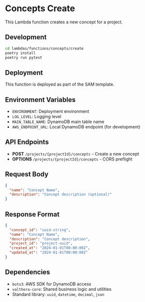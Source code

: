 # Concepts Create

This Lambda function creates a new concept for a project.

## Development

```bash
cd lambdas/functions/concepts/create
poetry install
poetry run pytest
```

## Deployment

This function is deployed as part of the SAM template.

## Environment Variables

- `ENVIRONMENT`: Deployment environment
- `LOG_LEVEL`: Logging level
- `MAIN_TABLE_NAME`: DynamoDB main table name
- `AWS_ENDPOINT_URL`: Local DynamoDB endpoint (for development)

## API Endpoints

- **POST** `/projects/{projectId}/concepts` - Create a new concept
- **OPTIONS** `/projects/{projectId}/concepts` - CORS preflight

## Request Body

```json
{
  "name": "Concept Name",
  "description": "Concept description (optional)"
}
```

## Response Format

```json
{
  "concept_id": "uuid-string",
  "name": "Concept Name",
  "description": "Concept description",
  "project_id": "project-uuid",
  "created_at": "2024-01-01T00:00:00Z",
  "updated_at": "2024-01-01T00:00:00Z"
}
```

## Dependencies

- `boto3`: AWS SDK for DynamoDB access
- `valthera-core`: Shared business logic and utilities
- Standard library: `uuid`, `datetime`, `decimal`, `json` 